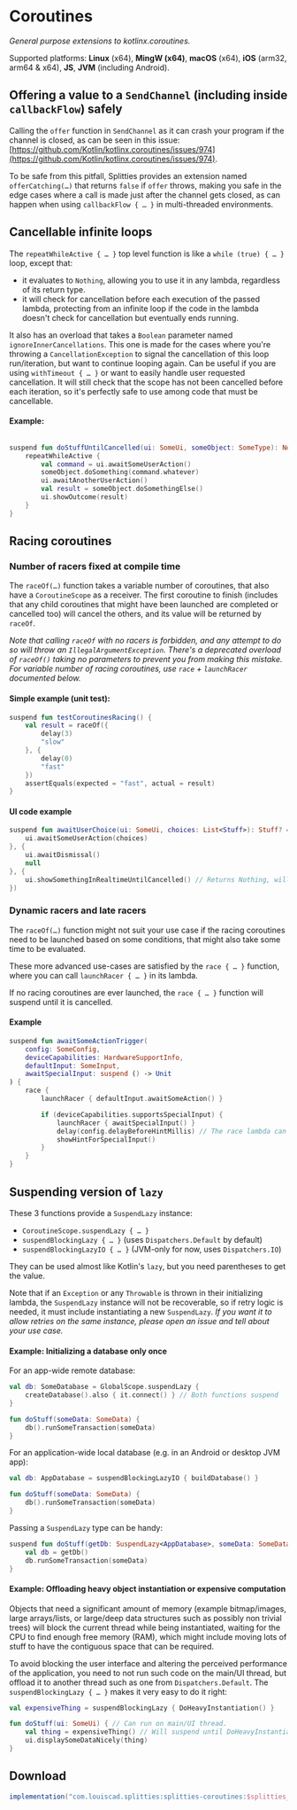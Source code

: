 # Coroutines

*General purpose extensions to kotlinx.coroutines.*

Supported platforms: **Linux** (x64), **MingW (x64)**, **macOS** (x64), **iOS** (arm32, arm64 & x64), **JS**, **JVM** (including Android).

## Offering a value to a `SendChannel` (including inside `callbackFlow`) safely

Calling the `offer` function in `SendChannel` as it can crash your program if the channel is closed,
as can be seen in this issue: [https://github.com/Kotlin/kotlinx.coroutines/issues/974](https://github.com/Kotlin/kotlinx.coroutines/issues/974).

To be safe from this pitfall, Splitties provides an extension named `offerCatching(…)` that returns
`false` if `offer` throws, making you safe in the edge cases where a call is made just after the
channel gets closed, as can happen when using `callbackFlow { … }` in multi-threaded environments.


## Cancellable infinite loops

The `repeatWhileActive { … }` top level function is like a `while (true) { … }` loop, except that:
- it evaluates to `Nothing`, allowing you to use it in any lambda, regardless of its return type.
- it will check for cancellation before each execution of the passed lambda, protecting from an
infinite loop if the code in the lambda doesn't check for cancellation but eventually ends running.

It also has an overload that takes a `Boolean` parameter named `ignoreInnerCancellations`. This one
is made for the cases where you're throwing a `CancellationException` to signal the cancellation of
this loop run/iteration, but want to continue looping again. Can be useful if you are using
`withTimeout { … }` or want to easily handle user requested cancellation. It will still check that
the scope has not been cancelled before each iteration, so it's perfectly safe to use among code
that must be cancellable.

#### Example:

```kotlin

suspend fun doStuffUntilCancelled(ui: SomeUi, someObject: SomeType): Nothing {
    repeatWhileActive {
        val command = ui.awaitSomeUserAction()
        someObject.doSomething(command.whatever)
        ui.awaitAnotherUserAction()
        val result = someObject.doSomethingElse()
        ui.showOutcome(result)
    }
}
```

## Racing coroutines

### Number of racers fixed at compile time

The `raceOf(…)` function takes a variable number of coroutines, that also have a `CoroutineScope` as
a receiver. The first coroutine to finish (includes that any child coroutines that might have been
launched are completed or cancelled too) will cancel the others, and its value will be returned by
`raceOf`.

_Note that calling `raceOf` with no racers is forbidden, and any attempt to do so will throw an
`IllegalArgumentException`. There's a deprecated overload of `raceOf()` taking no parameters to
prevent you from making this mistake. For variable number of racing coroutines, use `race` +
`launchRacer` documented below._

#### Simple example (unit test):

```kotlin
suspend fun testCoroutinesRacing() {
    val result = raceOf({
        delay(3)
        "slow"
    }, {
        delay(0)
        "fast"
    })
    assertEquals(expected = "fast", actual = result)
}
```

#### UI code example

```kotlin
suspend fun awaitUserChoice(ui: SomeUi, choices: List<Stuff>): Stuff? = raceOf({
    ui.awaitSomeUserAction(choices)
}, {
    ui.awaitDismissal()
    null
}, {
    ui.showSomethingInRealtimeUntilCancelled() // Returns Nothing, will run, but never "win".
})
```

### Dynamic racers and late racers

The `raceOf(…)` function might not suit your use case if the racing coroutines need to be
launched based on some conditions, that might also take some time to be evaluated.

These more advanced use-cases are satisfied by the `race { … }` function, where you can call
`launchRacer { … }` in its lambda.

If no racing coroutines are ever launched, the `race { … }` function will suspend until it is
cancelled.

#### Example
```kotlin
suspend fun awaitSomeActionTrigger(
    config: SomeConfig,
    deviceCapabilities: HardwareSupportInfo,
    defaultInput: SomeInput,
    awaitSpecialInput: suspend () -> Unit
) {
    race {
        launchRacer { defaultInput.awaitSomeAction() }

        if (deviceCapabilities.supportsSpecialInput) {
            launchRacer { awaitSpecialInput() }
            delay(config.delayBeforeHintMillis) // The race lambda can suspend
            showHintForSpecialInput()
        }
    }
}
```

## Suspending version of `lazy`

These 3 functions provide a `SuspendLazy` instance:

- `CoroutineScope.suspendLazy { … }`
- `suspendBlockingLazy { … }` (uses `Dispatchers.Default` by default)
- `suspendBlockingLazyIO { … }` (JVM-only for now, uses `Dispatchers.IO`)

They can be used almost like Kotlin's `lazy`, but you need parentheses to get the value.

Note that if an `Exception` or any `Throwable` is thrown in their initializing lambda,
the `SuspendLazy` instance will not be recoverable, so if retry logic is needed, it must
include instantiating a new `SuspendLazy`. _If you want it to allow retries on the same instance,
please open an issue and tell about your use case._

#### Example: Initializing a database only once

For an app-wide remote database:
```kotlin
val db: SomeDatabase = GlobalScope.suspendLazy {
    createDatabase().also { it.connect() } // Both functions suspend
}

fun doStuff(someData: SomeData) {
    db().runSomeTransaction(someData)
}
```

For an application-wide local database (e.g. in an Android or desktop JVM app):
```kotlin
val db: AppDatabase = suspendBlockingLazyIO { buildDatabase() }

fun doStuff(someData: SomeData) {
    db().runSomeTransaction(someData)
}
```

Passing a `SuspendLazy` type can be handy:
```kotlin
suspend fun doStuff(getDb: SuspendLazy<AppDatabase>, someData: SomeData) {
    val db = getDb()
    db.runSomeTransaction(someData)
}
```

#### Example: Offloading heavy object instantiation or expensive computation

Objects that need a significant amount of memory (example bitmap/images, large arrays/lists, or
large/deep data structures such as possibly non trivial trees) will block the current thread while
being instantiated, waiting for the CPU to find enough free memory (RAM), which might include moving
lots of stuff to have the contiguous space that can be required.

To avoid blocking the user interface and altering the perceived performance of the application,
you need to not run such code on the main/UI thread, but offload it to another thread such as one
from `Dispatchers.Default`. The `suspendBlockingLazy { … }` makes it very easy to do it right:

```kotlin
val expensiveThing = suspendBlockingLazy { DoHeavyInstantiation() }

fun doStuff(ui: SomeUi) { // Can run on main/UI thread.
    val thing = expensiveThing() // Will suspend until DoHeavyInstantiation() is done.
    ui.displaySomeDataNicely(thing)
}
```

## Download

```groovy
implementation("com.louiscad.splitties:splitties-coroutines:$splitties_version")
```
